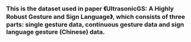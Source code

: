 ### This is the dataset used in paper 《UltrasonicGS: A Highly Robust Gesture and Sign Language》, which consists of three parts: single gesture data, continuous gesture data and sign language gesture (Chinese) data.
